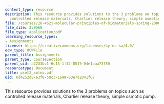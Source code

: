 ```yaml
---
content_type: resource
description: This resource provides solutions to the 3 problems on topics such as
  controlled release materials, Charlier release theory, simple osmotic pump.
file: /courses/20-462j-molecular-principles-of-biomaterials-spring-2006/0d4252d863f8b0c3169963e7d2041f07_pset2_solns.pdf
file_size: 259568
file_type: application/pdf
learning_resource_types:
- Assignments
license: https://creativecommons.org/licenses/by-nc-sa/4.0/
ocw_type: OCWFile
parent_title: Assignments
parent_type: CourseSection
parent_uid: a2233bc1-6c13-1f34-8549-04e1aaa73780
resourcetype: Document
title: pset2_solns.pdf
uid: 0d4252d8-63f8-b0c3-1699-63e7d2041f07
---
```

This resource provides solutions to the 3 problems on topics such as controlled release materials, Charlier release theory, simple osmotic pump.